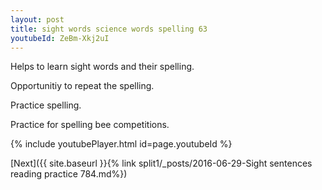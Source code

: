 ```yaml
---
layout: post
title: sight words science words spelling 63
youtubeId: ZeBm-Xkj2uI
---
```

 
 
Helps to learn sight words and their spelling.

Opportunitiy to repeat the spelling. 

Practice spelling. 
 
Practice for spelling bee competitions. 
 
{% include youtubePlayer.html id=page.youtubeId %}
 
 

[Next]({{ site.baseurl }}{% link  split1/_posts/2016-06-29-Sight sentences reading practice 784.md%})
 
